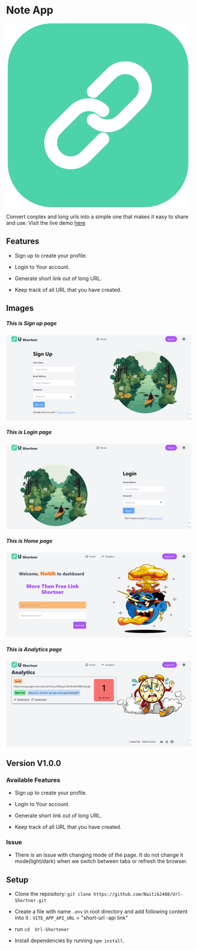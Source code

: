 # Note App



![App icon](./public/icon.png)



Convert conplex and long urls into a simple one that makes it easy to share and use. Visit the live demo [here](https://url-shortner-seven-swart.vercel.app/)



## Features



- Sign up to create your profile.

- Login to Your account.

- Generate short link out of long URL.

- Keep track of all URL that you have created.




## Images

##### This is Sign up page

!["Alt text for image"](./public/signup.png)

##### This is Login page

!["Alt text for image"](./public/login.png)

##### This is Home page

!["Alt text for image"](./public/home.png)

##### This is Analytics page

!["Alt text for image"](./public/analytics.png)



## Version V1.0.0



### Available Features



- Sign up to create your profile.

- Login to Your account.

- Generate short link out of long URL.

- Keep track of all URL that you have created.



### Issue

* There is an issue with changing mode of the page. It do not change it mode(light/dark) when we switch between tabs or refresh the browser.


## Setup

-  Clone the repository: `git clone https://github.com/Naitik2408/Url-Shortner.git`

- Create a file with name `.env` in  root directory and add following content into it :  `VITE_APP_API_URL` = "short-url -api link"

- run `cd  Url-Shortener`

- Install dependencies by running `npm install`.




